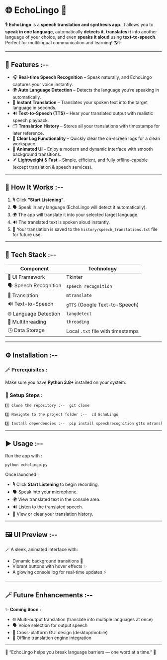 # 🌐 EchoLingo 💬  

🎙️ **EchoLingo** is a **speech translation and synthesis app**. It allows you to **speak in one language**, automatically **detects it**, **translates it** into another language of your choice, and even **speaks it aloud** using **text-to-speech**. Perfect for multilingual communication and learning! 🌎✨  

---

## 🚀 Features :-- 

- 🎧 **Real-time Speech Recognition** – Speak naturally, and EchoLingo captures your voice instantly.  
- 🌍 **Auto Language Detection** – Detects the language you’re speaking in automatically.  
- 🔄 **Instant Translation** – Translates your spoken text into the target language in seconds.  
- 🔊 **Text-to-Speech (TTS)** – Hear your translated output with realistic speech playback.  
- 🗂️ **Translation History** – Stores all your translations with timestamps for later reference.  
- 🧹 **Clear Log Functionality** – Quickly clear the on-screen logs for a clean workspace.  
- 🌈 **Animated UI** – Enjoy a modern and dynamic interface with smooth background transitions.  
- 🪶 **Lightweight & Fast** – Simple, efficient, and fully offline-capable (except translation & speech services).  

---

## 🧠 How It Works :-- 

1. 🎙️ Click **“Start Listening”**.  
2. 🗣️ Speak in any language (EchoLingo will detect it automatically).  
3. 🌍 The app will translate it into your selected target language.  
4. 🔊 The translated text is spoken aloud instantly.  
5. 📜 Your translation is saved to the `history/speech_translations.txt` file for future use.  

---

## 🧩 Tech Stack :-- 

| Component | Technology |
|------------|-------------|
| 🎨 UI Framework | Tkinter |
| 🗣️ Speech Recognition | `speech_recognition` |
| 🧏 Translation | `mtranslate` |
| 🔊 Text-to-Speech | `gTTS` (Google Text-to-Speech) |
| 🌐 Language Detection | `langdetect` |
| 🧵 Multithreading | `threading` |
| 🕒 Data Storage | Local `.txt` file with timestamps |

---

## ⚙️ Installation :-- 

### 🪄 Prerequisites : 
Make sure you have **Python 3.8+** installed on your system.

### 🧰 Setup Steps : 
```bash
1️⃣ Clone the repository :--  git clone

2️⃣ Navigate to the project folder :--  cd EchoLingo

3️⃣ Install dependencies :--  pip install speechrecognition gtts mtranslate langdetect tkinter
```

---

## ▶️ Usage :-- 

Run the app with :
```bash
python echolingo.py
```

Once launched :
- 🎙️ Click **Start Listening** to begin recording.  
- 🗣️ Speak into your microphone.  
- 🌍 View translated text in the console area.  
- 🔊 Listen to the translated speech.  
- 📜 View or clear your translation history.  

---

## 🖼️ UI Preview :-- 

🪄 A sleek, animated interface with:  
- Dynamic background transitions 🌈  
- Vibrant buttons with hover effects ✨  
- A glowing console log for real-time updates ⚡  

---

## 🪄 Future Enhancements :--  

✨ **Coming Soon :**  
- 🌐 Multi-output translation (translate into multiple languages at once)  
- 🗣️ Voice selection for output speech  
- 📱 Cross-platform GUI design (desktop/mobile)  
- 🧠 Offline translation engine integration   

---

🌟 “EchoLingo helps you break language barriers — one word at a time.” 🌟  
